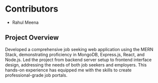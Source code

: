 # Contributors
- Rahul Meena

## Project Overview
Developed a comprehensive job seeking web application using the MERN Stack, demonstrating proficiency in MongoDB, Express.js, React, and Node.js. Led the project from backend server setup to frontend interface design, addressing the needs of both job seekers and employers. This hands-on experience has equipped me with the skills to create professional-grade job portals.
